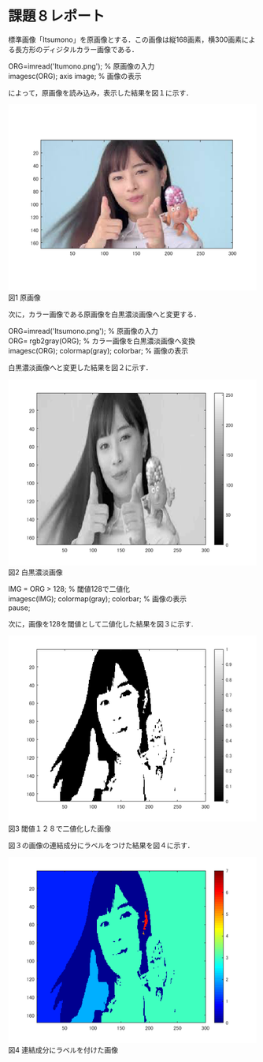 # 課題８レポート

標準画像「Itsumono」を原画像とする．この画像は縦168画素，横300画素による長方形のディジタルカラー画像である．

ORG=imread('Itumono.png'); % 原画像の入力  
imagesc(ORG); axis image; % 画像の表示  

によって，原画像を読み込み，表示した結果を図１に示す．  

![原画像](https://github.com/bazefu/lecture_image_processing/blob/master/image/org_img.png?raw=true)  
図1 原画像  

次に，カラー画像である原画像を白黒濃淡画像へと変更する．  

ORG=imread('Itsumono.png'); % 原画像の入力  
ORG= rgb2gray(ORG); % カラー画像を白黒濃淡画像へ変換  
imagesc(ORG); colormap(gray); colorbar; % 画像の表示  

白黒濃淡画像へと変更した結果を図２に示す．  

![原画像](https://github.com/bazefu/lecture_image_processing/blob/master/image/kadai8_1.png?raw=true)  
図2 白黒濃淡画像  

IMG = ORG > 128; % 閾値128で二値化  
imagesc(IMG); colormap(gray); colorbar; % 画像の表示  
pause;  

次に，画像を128を閾値として二値化した結果を図３に示す.  

![原画像](https://github.com/bazefu/lecture_image_processing/blob/master/image/kadai8_2.png?raw=true)  
図3 閾値１２８で二値化した画像  

図３の画像の連結成分にラベルをつけた結果を図４に示す．  

![原画像](https://github.com/bazefu/lecture_image_processing/blob/master/image/kadai8_3.png?raw=true)  
図4 連結成分にラベルを付けた画像  
